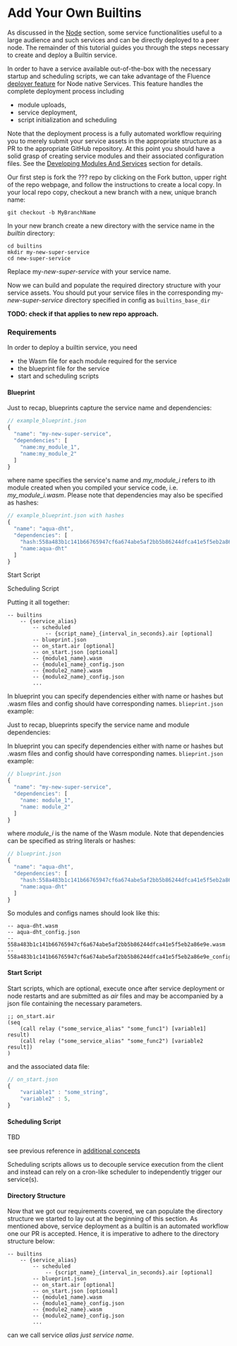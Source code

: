 # Add Your Own Builtins

As discussed in the [Node](../knowledge_knowledge/node/knowledge_node_services.md) section, some service functionalities useful to a large audience and such services and can be directly deployed to a peer node. The remainder of this tutorial guides you through the steps necessary to create and deploy a Builtin service. 

In order to have a service available out-of-the-box with the necessary startup and scheduling scripts,  we can take advantage of the Fluence [deployer feature](https://github.com/fluencelabs/fluence/tree/master/deploy) for Node native Services. This feature  handles the complete deployment process including  

* module uploads,
* service deployment, 
* script initialization and scheduling

Note that the deployment process is a fully automated workflow requiring you to merely submit your service assets in the appropriate structure as a PR to the appropriate GitHub repository. At this point you should have a solid grasp of creating service modules and their associated configuration files. See the [Developing Modules And Services](../development_development/) section for details.

Our first step is fork  the ??? repo by clicking on the Fork button, upper right of the repo webpage, and follow the instructions to create a local copy. In your local repo copy, checkout a new branch with a new, unique branch name:

```text
git checkout -b MyBranchName 
```

In your new branch create a new directory with the service name in the _builtin_ directory:

```text
cd builtins 
mkdir my-new-super-service
cd new-super-service
```

 Replace my-_new-super-service_ with your service name. 

Now we can build and populate the required directory structure with your service assets. You should put your service files in the corresponding my-_new-super-service_  directory specified in config as `builtins_base_dir`   

**TODO: check if that applies to new repo approach.**

### Requirements

In order to deploy a builtin service, you need

* the Wasm file for each module required for the service
* the blueprint file for the service
* start and scheduling scripts

#### Blueprint

Just to recap, blueprints capture the service name and dependencies:

```javascript
// example_blueprint.json
{
  "name": "my-new-super-service", 
  "dependencies": [
    "name:my_module_1",
    "name:my_module_2"
  ]
}
```

where name specifies the service's name and _my\_module\_i_ refers to ith module created when you compiled your service code, i.e. _my\_module\_i.wasm_. Please note that dependencies may also be specified as hashes:

```javascript
// example_blueprint.json with hashes
{
  "name": "aqua-dht",
  "dependencies": [
    "hash:558a483b1c141b66765947cf6a674abe5af2bb5b86244dfca41e5f5eb2a86e9e",
    "name:aqua-dht"
  ]
}
```



Start Script



Scheduling Script



Putting it all together:

```text
-- builtins
    -- {service_alias}
        -- scheduled
            -- {script_name}_{interval_in_seconds}.air [optional]
        -- blueprint.json
        -- on_start.air [optional]
        -- on_start.json [optional]
        -- {module1_name}.wasm
        -- {module1_name}_config.json
        -- {module2_name}.wasm
        -- {module2_name}_config.json
        ...
```

In blueprint you can specify dependencies either with name or hashes but .wasm files and config should have corresponding names. `blieprint.json` example:

Just to recap, blueprints specify the service name and module dependencies:



In blueprint you can specify dependencies either with name or hashes but .wasm files and config should have corresponding names. `blieprint.json` example:

```javascript
// blueprint.json
{
  "name": "my-new-super-service",
  "dependencies": [
    "name: module_1",
    "name: module_2"
  ]
}
```

where _module\_i_ is the name of the Wasm module. Note that dependencies can be specified as string literals or hashes:

```javascript
// blueprint.json
{
  "name": "aqua-dht",
  "dependencies": [
    "hash:558a483b1c141b66765947cf6a674abe5af2bb5b86244dfca41e5f5eb2a86e9e",
    "name:aqua-dht"
  ]
}
```

So modules and configs names should look like this:

```text
-- aqua-dht.wasm
-- aqua-dht_config.json
-- 558a483b1c141b66765947cf6a674abe5af2bb5b86244dfca41e5f5eb2a86e9e.wasm
-- 558a483b1c141b66765947cf6a674abe5af2bb5b86244dfca41e5f5eb2a86e9e_config.json
```

#### **Start Script**

Start scripts, which are optional, execute once after service deployment or node restarts and are submitted as _air_  files and may be accompanied by a json file containing the necessary parameters.

```text
;; on_start.air
(seq
    (call relay ("some_service_alias" "some_func1") [variable1] result)
    (call relay ("some_service_alias" "some_func2") [variable2 result])
)
```

and the associated data file:

```javascript
// on_start.json
{
    "variable1" : "some_string",
    "variable2" : 5,
}
```



#### **Scheduling Script**

TBD

see previous reference in [additional concepts](../development_development/development_reward_block_app/development_additional_concepts.md)

Scheduling scripts allows us to decouple service execution from the client and instead can rely on a cron-like scheduler to independently trigger our service\(s\).

#### Directory Structure

Now that we got our requirements covered, we can populate the directory structure we started to lay out at the beginning of this section. As mentioned above, service deployment as a builtin is an automated workflow one our PR is accepted. Hence, it is imperative to adhere to the directory structure below: 

```text
-- builtins
    -- {service_alias}
        -- scheduled
            -- {script_name}_{interval_in_seconds}.air [optional]
        -- blueprint.json
        -- on_start.air [optional]
        -- on_start.json [optional]
        -- {module1_name}.wasm
        -- {module1_name}_config.json
        -- {module2_name}.wasm
        -- {module2_name}_config.json
        ...
```

can we call service _alias just service name._

